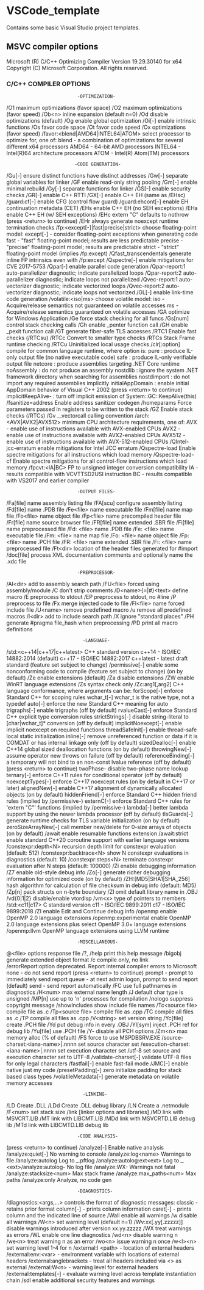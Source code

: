 # VSCode_template

Contains some basic Visual Studio project templates.

## MSVC compiler options

Microsoft (R) C/C++ Optimizing Compiler Version 19.29.30140 for x64
Copyright (C) Microsoft Corporation. All rights reserved.

### C/C++ COMPILER OPTIONS

                              -OPTIMIZATION-

/O1 maximum optimizations (favor space) /O2 maximum optimizations (favor speed)
/Ob&lt;n&gt; inline expansion (default n=0) /Od disable optimizations (default)
/Og enable global optimization /Oi[-] enable intrinsic functions
/Os favor code space /Ot favor code speed
/Ox optimizations (favor speed)
/favor:&lt;blend|AMD64|INTEL64|ATOM&gt; select processor to optimize for, one of:
blend - a combination of optimizations for several different x64 processors
AMD64 - 64-bit AMD processors
INTEL64 - Intel(R)64 architecture processors
ATOM - Intel(R) Atom(TM) processors

                             -CODE GENERATION-

/Gu[-] ensure distinct functions have distinct addresses
/Gw[-] separate global variables for linker
/GF enable read-only string pooling /Gm[-] enable minimal rebuild
/Gy[-] separate functions for linker /GS[-] enable security checks
/GR[-] enable C++ RTTI /GX[-] enable C++ EH (same as /EHsc)
/guard:cf[-] enable CFG (control flow guard)
/guard:ehcont[-] enable EH continuation metadata (CET)
/EHs enable C++ EH (no SEH exceptions) /EHa enable C++ EH (w/ SEH exceptions)
/EHc extern "C" defaults to nothrow
(press &lt;return&gt; to continue)
/EHr always generate noexcept runtime termination checks
/fp:&lt;except[-]|fast|precise|strict&gt; choose floating-point model:
except[-] - consider floating-point exceptions when generating code
fast - "fast" floating-point model; results are less predictable
precise - "precise" floating-point model; results are predictable
strict - "strict" floating-point model (implies /fp:except)
/Qfast_transcendentals generate inline FP intrinsics even with /fp:except
/Qspectre[-] enable mitigations for CVE 2017-5753
/Qpar[-] enable parallel code generation
/Qpar-report:1 auto-parallelizer diagnostic; indicate parallelized loops
/Qpar-report:2 auto-parallelizer diagnostic; indicate loops not parallelized
/Qvec-report:1 auto-vectorizer diagnostic; indicate vectorized loops
/Qvec-report:2 auto-vectorizer diagnostic; indicate loops not vectorized
/GL[-] enable link-time code generation
/volatile:&lt;iso|ms&gt; choose volatile model:
iso - Acquire/release semantics not guaranteed on volatile accesses
ms - Acquire/release semantics guaranteed on volatile accesses
/GA optimize for Windows Application /Ge force stack checking for all funcs
/Gs[num] control stack checking calls /Gh enable \_penter function call
/GH enable \_pexit function call /GT generate fiber-safe TLS accesses
/RTC1 Enable fast checks (/RTCsu) /RTCc Convert to smaller type checks
/RTCs Stack Frame runtime checking /RTCu Uninitialized local usage checks
/clr[:option] compile for common language runtime, where option is:
pure : produce IL-only output file (no native executable code)
safe : produce IL-only verifiable output file
netcore : produce assemblies targeting .NET Core runtime
noAssembly : do not produce an assembly
nostdlib : ignore the system .NET framework directory when searching for assemblies
nostdimport : do not import any required assemblies implicitly
initialAppDomain : enable initial AppDomain behavior of Visual C++ 2002
(press &lt;return&gt; to continue)
implicitKeepAlive- : turn off implicit emission of System::GC::KeepAlive(this)
/fsanitize=address Enable address sanitizer codegen
/homeparams Force parameters passed in registers to be written to the stack
/GZ Enable stack checks (/RTCs) /Gv \_\_vectorcall calling convention
/arch:&lt;AVX|AVX2|AVX512&gt; minimum CPU architecture requirements, one of:
AVX - enable use of instructions available with AVX-enabled CPUs
AVX2 - enable use of instructions available with AVX2-enabled CPUs
AVX512 - enable use of instructions available with AVX-512-enabled CPUs
/QIntel-jcc-erratum enable mitigations for Intel JCC erratum
/Qspectre-load Enable spectre mitigations for all instructions which load memory
/Qspectre-load-cf Enable spectre mitigations for all control-flow instructions which load memory
/fpcvt:&lt;IA|BC&gt; FP to unsigned integer conversion compatibility
IA - results compatible with VCVTTSD2USI instruction
BC - results compatible with VS2017 and earlier compiler

                              -OUTPUT FILES-

/Fa[file] name assembly listing file /FA[scu] configure assembly listing
/Fd[file] name .PDB file /Fe&lt;file&gt; name executable file
/Fm[file] name map file /Fo&lt;file&gt; name object file
/Fp&lt;file&gt; name precompiled header file /Fr[file] name source browser file
/FR[file] name extended .SBR file /Fi[file] name preprocessed file
/Fd: &lt;file&gt; name .PDB file /Fe: &lt;file&gt; name executable file
/Fm: &lt;file&gt; name map file /Fo: &lt;file&gt; name object file
/Fp: &lt;file&gt; name .PCH file /FR: &lt;file&gt; name extended .SBR file
/Fi: &lt;file&gt; name preprocessed file
/Ft&lt;dir&gt; location of the header files generated for #import
/doc[file] process XML documentation comments and optionally name the .xdc file

                              -PREPROCESSOR-

/AI&lt;dir&gt; add to assembly search path /FU&lt;file&gt; forced using assembly/module
/C don't strip comments /D&lt;name&gt;{=|#}&lt;text&gt; define macro
/E preprocess to stdout /EP preprocess to stdout, no #line
/P preprocess to file /Fx merge injected code to file
/FI&lt;file&gt; name forced include file /U&lt;name&gt; remove predefined macro
/u remove all predefined macros /I&lt;dir&gt; add to include search path
/X ignore "standard places"
/PH generate #pragma file_hash when preprocessing
/PD print all macro definitions

                                -LANGUAGE-

/std:&lt;c++14|c++17|c++latest&gt; C++ standard version
c++14 - ISO/IEC 14882:2014 (default)
c++17 - ISO/IEC 14882:2017
c++latest - latest draft standard (feature set subject to change)
/permissive[-] enable some nonconforming code to compile (feature set subject to change) (on by default)
/Ze enable extensions (default) /Za disable extensions
/ZW enable WinRT language extensions /Zs syntax check only
/Zc:arg1[,arg2] C++ language conformance, where arguments can be:
forScope[-] enforce Standard C++ for scoping rules
wchar_t[-] wchar_t is the native type, not a typedef
auto[-] enforce the new Standard C++ meaning for auto
trigraphs[-] enable trigraphs (off by default)
rvalueCast[-] enforce Standard C++ explicit type conversion rules
strictStrings[-] disable string-literal to [char|wchar_t]\*
conversion (off by default)
implicitNoexcept[-] enable implicit noexcept on required functions
threadSafeInit[-] enable thread-safe local static initialization
inline[-] remove unreferenced function or data if it is
COMDAT or has internal linkage only (off by default)
sizedDealloc[-] enable C++14 global sized deallocation
functions (on by default)
throwingNew[-] assume operator new throws on failure (off by default)
referenceBinding[-] a temporary will not bind to an non-const
lvalue reference (off by default)
(press &lt;return&gt; to continue)
twoPhase- disable two-phase name lookup
ternary[-] enforce C++11 rules for conditional operator (off by default)
noexceptTypes[-] enforce C++17 noexcept rules (on by default in C++17 or later)
alignedNew[-] enable C++17 alignment of dynamically allocated objects (on by default)
hiddenFriend[-] enforce Standard C++ hidden friend rules (implied by /permissive-)
externC[-] enforce Standard C++ rules for 'extern "C"' functions (implied by /permissive-)
lambda[-] better lambda support by using the newer lambda processor (off by default)
tlsGuards[-] generate runtime checks for TLS variable initialization (on by default)
zeroSizeArrayNew[-] call member new/delete for 0-size arrays of objects (on by default)
/await enable resumable functions extension
/await:strict enable standard C++20 coroutine support with earlier language versions
/constexpr:depth&lt;N&gt; recursion depth limit for constexpr evaluation (default: 512)
/constexpr:backtrace&lt;N&gt; show N constexpr evaluations in diagnostics (default: 10)
/constexpr:steps&lt;N&gt; terminate constexpr evaluation after N steps (default: 100000)
/Zi enable debugging information /Z7 enable old-style debug info
/Zo[-] generate richer debugging information for optimized code (on by default)
/ZH:[MD5|SHA1|SHA_256] hash algorithm for calculation of file checksum in debug info (default: MD5)
/Zp[n] pack structs on n-byte boundary /Zl omit default library name in .OBJ
/vd{0|1|2} disable/enable vtordisp /vm&lt;x&gt; type of pointers to members
/std:&lt;c11|c17&gt; C standard version
c11 - ISO/IEC 9899:2011
c17 - ISO/IEC 9899:2018
/ZI enable Edit and Continue debug info
/openmp enable OpenMP 2.0 language extensions
/openmp:experimental enable OpenMP 2.0 language extensions plus select OpenMP 3.0+ language extensions
/openmp:llvm OpenMP language extensions using LLVM runtime

                              -MISCELLANEOUS-

@&lt;file&gt; options response file /?, /help print this help message
/bigobj generate extended object format /c compile only, no link
/errorReport:option deprecated. Report internal compiler errors to Microsoft
none - do not send report
(press &lt;return&gt; to continue)
prompt - prompt to immediately send report
queue - at next admin logon, prompt to send report (default)
send - send report automatically
/FC use full pathnames in diagnostics /H&lt;num&gt; max external name length
/J default char type is unsigned
/MP[n] use up to 'n' processes for compilation
/nologo suppress copyright message /showIncludes show include file names
/Tc&lt;source file&gt; compile file as .c /Tp&lt;source file&gt; compile file as .cpp
/TC compile all files as .c /TP compile all files as .cpp
/V&lt;string&gt; set version string /Yc[file] create .PCH file
/Yd put debug info in every .OBJ /Yl[sym] inject .PCH ref for debug lib
/Yu[file] use .PCH file /Y- disable all PCH options
/Zm&lt;n&gt; max memory alloc (% of default) /FS force to use MSPDBSRV.EXE
/source-charset:&lt;iana-name&gt;|.nnnn set source character set
/execution-charset:&lt;iana-name&gt;|.nnnn set execution character set
/utf-8 set source and execution character set to UTF-8
/validate-charset[-] validate UTF-8 files for only legal characters
/fastfail[-] enable fast-fail mode /JMC[-] enable native just my code
/presetPadding[-] zero initialize padding for stack based class types
/volatileMetadata[-] generate metadata on volatile memory accesses

                                -LINKING-

/LD Create .DLL /LDd Create .DLL debug library
/LN Create a .netmodule /F&lt;num&gt; set stack size
/link [linker options and libraries] /MD link with MSVCRT.LIB
/MT link with LIBCMT.LIB /MDd link with MSVCRTD.LIB debug lib
/MTd link with LIBCMTD.LIB debug lib

                              -CODE ANALYSIS-

(press &lt;return&gt; to continue)
/analyze[-] Enable native analysis /analyze:quiet[-] No warning to console
/analyze:log&lt;name&gt; Warnings to file /analyze:autolog Log to _.pftlog
/analyze:autolog:ext&lt;ext&gt; Log to _.&lt;ext&gt;/analyze:autolog- No log file
/analyze:WX- Warnings not fatal /analyze:stacksize&lt;num&gt; Max stack frame
/analyze:max_paths&lt;num&gt; Max paths /analyze:only Analyze, no code gen

                              -DIAGNOSTICS-

/diagnostics:&lt;args,...&gt; controls the format of diagnostic messages:
classic - retains prior format
column[-] - prints column information
caret[-] - prints column and the indicated line of source
/Wall enable all warnings /w disable all warnings
/W&lt;n&gt; set warning level (default n=1)
/Wv:xx[.yy[.zzzzz]] disable warnings introduced after version xx.yy.zzzzz
/WX treat warnings as errors /WL enable one line diagnostics
/wd&lt;n&gt; disable warning n /we&lt;n&gt; treat warning n as an error
/wo&lt;n&gt; issue warning n once /w&lt;l&gt;&lt;n&gt; set warning level 1-4 for n
/external:I &lt;path&gt; - location of external headers
/external:env:&lt;var&gt; - environment variable with locations of external headers
/external:anglebrackets - treat all headers included via &lt;&gt; as external
/external:W&lt;n&gt; - warning level for external headers
/external:templates[-] - evaluate warning level across template instantiation chain
/sdl enable additional security features and warnings
